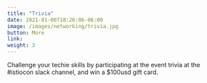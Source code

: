 ```yaml
---
title: "Trivia"
date: 2021-01-06T18:26:06-06:00
image: /images/networking/trivia.jpg
button: More
link: 
weight: 3
---
```


Challenge your techie skills by participating at the event trivia at the #istiocon slack channel, and win a $100usd gift card.
